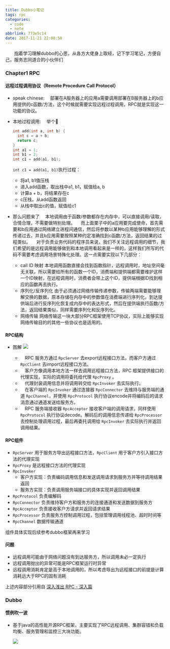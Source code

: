 ```yaml
---
title: Dubbo小笔记
tags: rpc
categories:
  - code
  - note
abbrlink: 773e5c14
date: 2017-11-21 22:08:50
---
```


&emsp;&emsp;抱着学习理解dubbo的心思，从各方大佬身上取经，记下学习笔记，方便自己，服务志同道合的小伙伴们
<!-- more -->

### Chapter1 RPC

#### 远程过程调用协议（Remote Procedure Call Protocol）

  - speak chinese:
    &emsp;部署在A服务器上的应用a需要调用部署在B服务器上的b应用提供的c函数/方法，这个时候就需要实现远程过程调用，RPC就是实现这一功能的协议。

  - 本地过程调用:
    &emsp;举个🌰
    ```c
    int add(int a, int b) {
      int c = a + b;
      return c;
    }
    int a1 = 1;
    int b1 = 2;
    int c1 = add(a1, b1);
    ```
    `int c1 = add(a1, b1)`执行过程：
      - 将a1, b1值压栈
      - 进入add函数，取出栈中a1, b1，赋值给a, b
      - 计算a + b，将结果存在c
      - c压栈，从add函数返回
      - 从栈中取出c的值，赋值给c1

  - 那么问题来了
    &emsp;本地调用由于函数/参数都存在内存中，可以直接调用/读取，合情合理，不需要做特别处理。
    &emsp;而上面栗子中的a应用要完成使命，首先需要和b应用通过网络建立进程间通信，然后将参数以某种b应用能够理解的形式传递过去，并且b应用需要按照某种约定准确找到c函数/方法，返回结果的过程类似。
    &emsp;对于负责业务代码的程序员来说，我们不关注远程调用的细节，我们希望的是远程调用能够做到和本地调用看起来是一样的，这样我们所写的代码不需要考虑调用场景特殊化处理。这一点需要实现以下几部分：
    - call ID 映射
      本地调用函数直接会找到函数指针，远程调用时，地址空间毫无关联，所以需要给所有的函数一个ID，消费端和提供端都需要维护这样一个ID映射，在远程调用时，消费者会带上这个ID，提供端根据ID找到相应的函数再去执行。
    - 序列化/反序列化
      由于必须通过网络传输传递参数，传输两端需要能够理解交换的数据，原本存储在内存中的参数值在消费端进行序列化，到达提供端后进行反序列化恢复成内存中的表达形式，然后在提供端执行函数/方法，返回结果类似，同样需要序列化和反序列化。
    - 网络传输
      网络传输这一块大部分RPC框架使用TCP协议，实际上能够实现网络传输目的的其他一些协议也是适用的。

#### RPC结构

- 图解
  ![](http://opo02jcsr.bkt.clouddn.com/94086df8115831bd40ef99719aacae9c.jpeg)

  - &emsp;RPC 服务方通过 `RpcServer` 去export远程接口方法，而客户方通过 `RpcClient` 去import远程接口方法。
  - &emsp;客户方像调用本地方法一样去调用远程接口方法，RPC 框架提供接口的代理实现，实际的调用将委托给代理 `RpcProxy` 。
  - &emsp;代理封装调用信息并将调用转交给 `RpcInvoker` 去实际执行。
  - &emsp;在客户端的 `RpcInvoker` 通过连接器 `RpcConnector` 去维持与服务端的通道 `RpcChannel`，并使用 `RpcProtocol` 执行协议encode并将编码后的请求消息通过通道发送给服务方。
  - &emsp;RPC 服务端接收器 `RpcAcceptor` 接收客户端的调用请求，同样使用 `RpcProtocol` 执行协议decode。解码后的调用信息传递给 `RpcProcessor` 去控制处理调用过程，最后再委托调用给 `RpcInvoker` 去实际执行并返回调用结果。

#### RPC组件

  - `RpcServer` 用于服务方导出远程接口方法，`RpcClient` 用于客户方引入接口方法的代理实现
  - `RpcProxy` 是远程接口方法的代理实现
  - `RpcInvoker`
    - 客户方实现：负责编码调用信息和发送调用请求到服务方并等待调用结果返回
    - 服务方实现：负责调用服务端接口的具体实现并返回调用结果
  - `RpcProtocol` 负责编解码
  - `RpcConnector` 负责维持客户方和服务方的连接通道和发送数据到服务方
  - `RpcAcceptor` 负责接收客户方请求并返回请求结果
  - `RpcProcessor` 负责服务方控制调用过程，包括管理调用线程池、超时时间等
  - `RpcChannel` 数据传输通道

  组件具体实现后续参考dubbo框架再来学习

#### 问题

  - 远程调用可能由于网络问题没有到达服务方，所以调用未必一定执行
  - 远程调用抛出的异常可能是RPC框架运行时异常
  - 远程调用消耗肯定是高于本地调用的，所以考虑导出为远程接口的前提是计算消耗远大于RPC的固有消耗


上述内容部分引用自 [深入浅出 RPC - 深入篇](http://blog.csdn.net/mindfloating/article/details/39474123)


### Dubbo

#### 惯例吹一波

- 基于java的高性能开源RPC框架，主要实现了RPC远程调用、集群容错和负载均衡、服务管理和监控三大块功能。

  ![](http://opo02jcsr.bkt.clouddn.com/deabda567257a04070d7183bef92e860.png)
